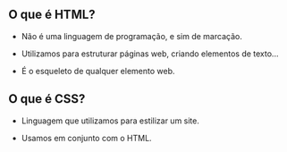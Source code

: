 ## O que é HTML?

- Não é uma linguagem de programação, e sim de marcação.

- Utilizamos para estruturar páginas web, criando elementos de texto...

- É o esqueleto de qualquer elemento web.

## O que é CSS?

- Linguagem que utilizamos para estilizar um site.

- Usamos em conjunto com o HTML.